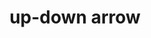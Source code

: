 ---
layout: symbols
title: up-down arrow
emoji: up_down_arrow
permalink: ↕.html
image: assets/img/3moji/up_down_arrow.png
---